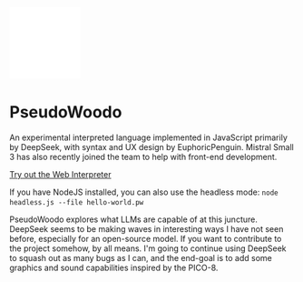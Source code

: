 <img src="https://github.com/EuphoricPenguin/PseudoWoodo/blob/main/Logo-tree.png" width="125" alt="Logo">

# PseudoWoodo
An experimental interpreted language implemented in JavaScript primarily by DeepSeek, with syntax and UX design by EuphoricPenguin. Mistral Small 3 has also recently joined the team to help with front-end development.

[Try out the Web Interpreter](https://euphoricpenguin.github.io/PseudoWoodo/)

If you have NodeJS installed, you can also use the headless mode:
`node headless.js --file hello-world.pw`

PseudoWoodo explores what LLMs are capable of at this juncture. DeepSeek seems to be making waves in interesting ways I have not seen before, especially for an open-source model. If you want to contribute to the project somehow, by all means. I'm going to continue using DeepSeek to squash out as many bugs as I can, and the end-goal is to add some graphics and sound capabilities inspired by the PICO-8.
